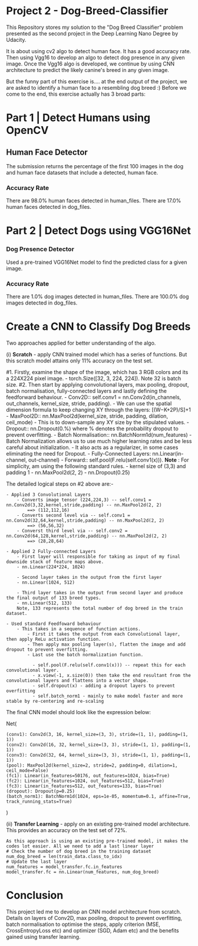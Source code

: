 # Project 2 - Dog-Breed-Classifier

This Repository stores my solution to the "Dog Breed Classifier" problem presented as the second project in the Deep Learning Nano Degree by Udacity.

It is about using cv2 algo to detect human face. It has a good accuracy rate. Then using Vgg16 to develop an algo to detect dog presence in any given image.
Once the Vgg16 algo is developed, we continue by using CNN architecture to predict the likely canine's breed in any given image.

But the funny part of this exercise is.... at the end output of the project, we are asked to identify a human face to a resembling dog breed :)
Before we come to the end, this exercise actually has 3 broad parts:

# Part 1 | Detect Humans using OpenCV
## Human Face Detector
The submission returns the percentage of the first 100 images in the dog and human face datasets that include a detected, human face.
### Accuracy Rate
There are 98.0% human faces detected in human_files.
There are 17.0% human faces detected in dog_files.

# Part 2 | Detect Dogs using VGG16Net
### Dog Presence Detector
Used a pre-trained VGG16Net model to find the predicted class for a given image.
### Accuracy Rate
There are 1.0% dog images detected in human_files.
There are 100.0% dog images detected in dog_files.

# Create a CNN to Classify Dog Breeds
Two approaches applied for better understanding of the algo.

(i) __Scratch__ - apply CNN trained model which has a series of functions. But this scratch model attains only 11% accuracy on the test set.

  #1. Firstly, examine the shape of the image, which has 3 RGB colors and its a 224X224 pixel image.
       - torch.Size([32, 3, 224, 224]). Note 32 is batch size.
  #2. Then start by applying convolutional layers, max pooling, dropout, batch normalisation, fully-connected layers and lastly defining the feedforward behaviour.
       - Conv2D:: self.conv1 = nn.Conv2d(in_channels, out_channels, kernel_size, stride, padding).
           - We can use the spatial dimension formula to keep changing XY through the layers: [(W−K+2P)/S]+1
       - MaxPool2D:: nn.MaxPool2d(kernel_size, stride, padding, dilation, ceil_mode)
           - This is to down-sample any XY size by the stipulated values.
       - Dropout:: nn.Dropout(0.%)  where % denotes the probability dropout to prevent overfitting.
       - Batch Normalisation:: nn.BatchNorm1d(num_features)
           - Batch Normalization allows us to use much higher learning rates and be less careful about initialization. 
           - It also acts as a regularizer, in some cases eliminating the need for Dropout.
       - Fully-Connected Layers: nn.Linear(in-channel, out-channel)
       - Forward:: self.pool(F.relu(self.conv1(x))).
      __Note__ : For simplicity, am using the following standard rules.
                - kernel size of (3,3) and padding 1
                - nn.MaxPool2d(2, 2)
                - nn.Dropout(0.25)  

The detailed logical steps on #2 above are:-
    
    - Applied 3 Convolutional Layers
        - Converts image tensor (224,224,3) -- self.conv1 = nn.Conv2d(3,32,kernel,stride,padding) -- nn.MaxPool2d(2, 2)
            ==> (112,112,16)
        - Converts second level via -- self.conv1 = nn.Conv2d(32,64,kernel,stride,padding) -- nn.MaxPool2d(2, 2)
            ==> (56,56,32)
        - Converst third level via -- self.conv2 = nn.Conv2d(64,128,kernel,stride,padding) -- nn.MaxPool2d(2, 2)
            ==> (28,28,64)

    - Applied 2 Fully-connected Layers
        - First layer will responsible for taking as input of my final downside stack of feature maps above.
        - nn.Linear(224*224, 1024) 
        
        - Second layer takes in the output from the first layer
        - nn.Linear(1024, 512) 
        
        - Third layer takes in the output from second layer and produce the final output of 133 breed types.
        - nn.Linear(512, 133) 
        Note, 133 represents the total number of dog breed in the train dataset.

    - Used standard Feedfoward behaviour
        - This takes in a sequence of function actions.
            - First it takes the output from each Convolutional layer, then apply ReLu activation function.
            - Then apply max pooling layer(s), flatten the image and add dropout to prevent overfitting.
            - Last use the batch normalization function.

              - self.pool(F.relu(self.conv1(x))) -- repeat this for each convolutional layer.
              - x.view(-1, x.size(0)) then take the end resultant from the convolutional layers and flattens into a vector shape.
              - self.dropout(x) - adding a dropout layers to prevent overfitting
              - self.batch_norm1 - mainly to make model faster and more stable by re-centering and re-scaling

The final CNN model should look like the expression below:

Net(

    (conv1): Conv2d(3, 16, kernel_size=(3, 3), stride=(1, 1), padding=(1, 1))
    (conv2): Conv2d(16, 32, kernel_size=(3, 3), stride=(1, 1), padding=(1, 1))
    (conv3): Conv2d(32, 64, kernel_size=(3, 3), stride=(1, 1), padding=(1, 1))
    (pool): MaxPool2d(kernel_size=2, stride=2, padding=0, dilation=1, ceil_mode=False)
    (fc1): Linear(in_features=50176, out_features=1024, bias=True)
    (fc2): Linear(in_features=1024, out_features=512, bias=True)
    (fc3): Linear(in_features=512, out_features=133, bias=True)
    (dropout): Dropout(p=0.25)
    (batch_norm1): BatchNorm1d(1024, eps=1e-05, momentum=0.1, affine=True, track_running_stats=True)
   
   )

(ii) __Transfer Learning__ - apply on an existing pre-trained model architecture. This provides an accuracy on the test set of 72%.

    As this approach is using an existing pre-trained model, it makes the codes lot easier. All we need to add a last linear layer 
    # Check the number of dog breed in the training dataset
    num_dog_breed = len(train_data.class_to_idx)
    # Update the last layer
    num_features = model_transfer.fc.in_features
    model_transfer.fc = nn.Linear(num_features, num_dog_breed)
    
# Conclusion
This project led me to develop an CNN model architecture from scratch. Details on layers of Conv2D, max pooling, dropout to prevent overfitting, batch normalisation to optimise the steps, apply criterion (MSE, CrossEntropyLoss etc) and optimizer (SGD, Adam etc) and the benefits gained using transfer learning.
